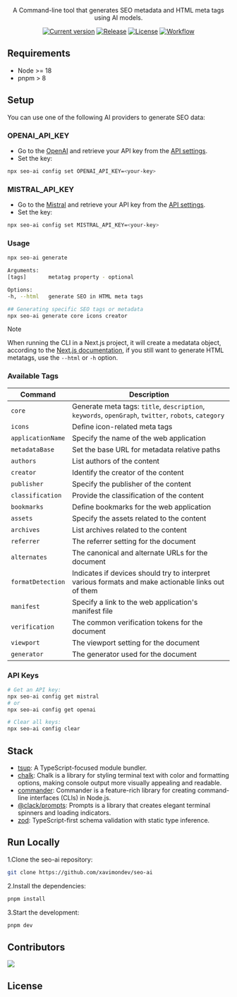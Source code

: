 <div align="center">
  <p>A Command-line tool that generates SEO metadata and HTML meta tags using AI models.</p>
	<a href="https://www.npmjs.com/package/seo-ai"><img src="https://img.shields.io/npm/v/seo-ai" alt="Current version"></a>
  <a href="https://img.shields.io/github/release/xavimondev/seo-ai"><img src="https://img.shields.io/github/release/xavimondev/seo-ai" alt="Release"></a>
  <a href="https://img.shields.io/github/license/xavimondev/seo-ai"><img src="https://img.shields.io/github/license/xavimondev/seo-ai" alt="License"></a>
  <a href="https://github.com/xavimondev/seo-ai/actions/workflows/main.yml/badge.svg"><img src="https://github.com/xavimondev/seo-ai/actions/workflows/main.yml/badge.svg" alt="Workflow"></a>
</div>

## Requirements

- Node >= 18
- pnpm > 8

## Setup

You can use one of the following AI providers to generate SEO data:

### OPENAI_API_KEY

- Go to the [OpenAI](https://openai.com/) and retrieve your API key from the [API settings](https://platform.openai.com/account/api-keys).
- Set the key:

```bash
npx seo-ai config set OPENAI_API_KEY=<your-key>
```

### MISTRAL_API_KEY

- Go to the [Mistral](https://www.mistral.ai/) and retrieve your API key from the [API settings](https://console.mistral.ai/api-keys/).
- Set the key:

```bash
npx seo-ai config set MISTRAL_API_KEY=<your-key>
```

### Usage

```sh
npx seo-ai generate 

Arguments:
[tags]       metatag property - optional

Options:
-h, --html   generate SEO in HTML meta tags

## Generating specific SEO tags or metadata
npx seo-ai generate core icons creator
```

> [!NOTE]  
> When running the CLI in a Next.js project, it will create a medatata object, according to the [Next.js documentation](https://nextjs.org/docs/app/building-your-application/optimizing/metadata), if you still want to generate HTML metatags, use the `--html` or `-h` option.

### Available Tags
  
| Command           | Description                                                                                          |
|-------------------|------------------------------------------------------------------------------------                  |
| `core`            | Generate meta tags: `title`, `description`, `keywords`, `openGraph`, `twitter`, `robots`, `category` |
| `icons`           | Define icon-related meta tags                           |
| `applicationName` | Specify the name of the web application                                                              |
| `metadataBase`    | Set the base URL for metadata relative paths                                                         |
| `authors`         | List authors of the content                                                                          |
| `creator`         | Identify the creator of the content                                                                  |
| `publisher`       | Specify the publisher of the content                                                                 |
| `classification`  | Provide the classification of the content                                                            |
| `bookmarks`       | Define bookmarks for the web application                                                             |
| `assets`          | Specify the assets related to the content                                                            |
| `archives`        | List archives related to the content                                                                 |
| `referrer`        | The referrer setting for the document                                                                |
| `alternates`      | The canonical and alternate URLs for the document                                                    |
| `formatDetection` | Indicates if devices should try to interpret various formats and make actionable links out of them   |
| `manifest`        | Specify a link to the web application's manifest file                                                |
| `verification`    | The common verification tokens for the document                                                      |
| `viewport`        | The viewport setting for the document                                                                |
| `generator`       | The generator used for the document                                                                  |

### API Keys

```sh
# Get an API key:
npx seo-ai config get mistral
# or
npx seo-ai config get openai

# Clear all keys:
npx seo-ai config clear
```

## Stack

- [tsup](https://github.com/egoist/tsup): A TypeScript-focused module bundler.
- [chalk](https://github.com/chalk/chalk): Chalk is a library for styling terminal text with color and formatting options, making console output more visually appealing and readable.
- [commander](https://github.com/tj/commander.js/): Commander is a feature-rich library for creating command-line interfaces (CLIs) in Node.js.
- [@clack/prompts](https://github.com/bombshell-dev/clack): Prompts is a library that creates elegant terminal spinners and loading indicators.
- [zod](https://github.com/colinhacks/zod): TypeScript-first schema validation with static type inference.

## Run Locally

1.Clone the seo-ai repository:

```sh
git clone https://github.com/xavimondev/seo-ai
```

2.Install the dependencies:

```bash
pnpm install
```

3.Start the development:

```bash
pnpm dev
```

## Contributors

<a href="https://github.com/xavimondev/seo-ai/graphs/contributors">
  <img src="https://contrib.rocks/image?repo=xavimondev/seo-ai" />
</a>

## License